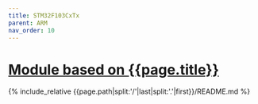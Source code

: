 ```yaml
---
title: STM32F103CxTx
parent: ARM
nav_order: 10
---
```

# [Module based on {{page.title}}](https://github.com/mpp2508/{{page.path|split:'/'|last|split:'.'|first}})
{% include_relative {{page.path|split:'/'|last|split:'.'|first}}/README.md %}
